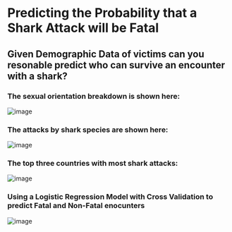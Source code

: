 # Predicting the Probability that a Shark Attack will be Fatal

## Given Demographic Data of victims can you resonable predict who can survive an encounter with a shark?

### The sexual orientation breakdown is shown here: 

![image](https://user-images.githubusercontent.com/82776178/204336990-11366021-6634-4040-ba39-4632e1d2d7e2.png)

### The attacks by shark species are shown here: 

![image](https://user-images.githubusercontent.com/82776178/204337153-daf9a597-be71-448e-ab99-c7e1c51c1ca7.png)

### The top three countries with most shark attacks: 

![image](https://user-images.githubusercontent.com/82776178/204337238-d6f59f94-1da7-4463-b301-8d51c4698d0d.png)


### Using a Logistic Regression Model with Cross Validation to predict Fatal and Non-Fatal enocunters

![image](https://user-images.githubusercontent.com/82776178/204337566-fdc75bf6-b3c2-4857-b55e-0b6673eb48d7.png)
